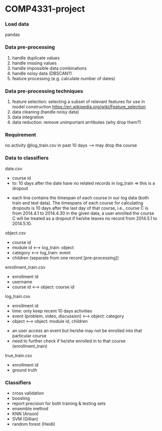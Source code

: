 # COMP4331-project

### Load data
pandas

### Data pre-processing
1. handle duplicate values
2. handle missing values
3. handle impossible data combinations
4. handle noisy data (DBSCAN?)
5. feature processing (e.g. calculate number of dates)

### Data pre-processing techniques
1. feature selection: selecting a subset of relevant features for use in model construction
https://en.wikipedia.org/wiki/Feature_selection
2. data cleaning (handle noisy data)
3. data integration
4. data reduction: remove unimportant arrtibutes (why drop them?)

### Requirement
no activity @log_train.csv in past 10 days --> may drop the course

### Data to classifiers
date.csv
- course id
- to: 10 days after the date have no related records in log_train => this is a dropout
* each line contains the timespan of each course in our log data (both train and test data). The timespans of each course for calculating dropouts is 10 days after the last day of that course, i.e., course C is from 2014.4.1 to 2014.4.30 in the given data, a user enrolled the course C will be treated as a dropout if he/she leaves no record from 2014.5.1 to 2014.5.10.

object.csv
- course id
- module id <--> log_train: object
- category <--> log_train: event
- children (separate from one record [pre-processing])

enrollment_train.csv
- enrollment id
- username
- course id <--> object: course id

log_train.csv
- enrollment id
- time: only keep recent 10 days activities
- event (problem, video, discussion) <--> object: category
- object <--> object: module id, children
* an user access an event but he/she may not be enrolled into that particular course
* need to further check if he/she enrolled in to that course (enrollment_train)

true_train.csv
- enrollment id
- ground truth

### Classifiers
- cross validation
- boosting
- report precision for both training & testing sets
- ensemble method
- KNN (Anson)
- SVM (Gillian)
- random forest (Heidi)
